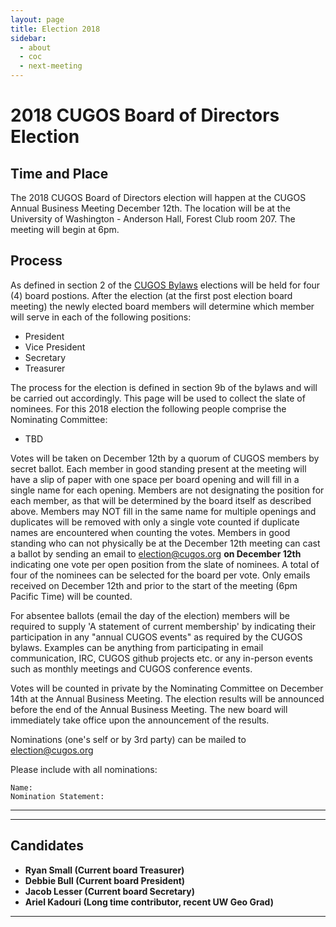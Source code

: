 ```yaml
---
layout: page
title: Election 2018
sidebar:
  - about
  - coc
  - next-meeting
---
```


# 2018 CUGOS Board of Directors Election

## Time and Place

The 2018 CUGOS Board of Directors election will happen at the CUGOS Annual Business Meeting December 12th.  The location will be at the University of Washington - Anderson Hall, Forest Club room 207.  The meeting will begin at 6pm.

## Process

As defined in section 2 of the [CUGOS Bylaws](/about/bylaw/cugos_bylaws_2016.pdf) elections will be held for four (4) board postions.  After the election (at the first post election board meeting) the newly elected board members will determine which member will serve in each of the following positions:

- President
- Vice President
- Secretary
- Treasurer

The process for the election is defined in section 9b of the bylaws and will be carried out accordingly.  This page will be used to collect the slate of nominees.  For this 2018 election the following people comprise the Nominating
Committee:

- TBD

Votes will be taken on December 12th by a quorum of CUGOS members by secret ballot.  Each member in good standing present at the meeting will have a slip of paper with one space per board opening and will fill in a single name for each opening.  Members are not designating the position for each member, as that will be determined by the board itself as described above. Members may NOT fill in the same name for multiple openings and duplicates will be removed with only a single vote counted if duplicate names are encountered when counting the votes.  Members in good standing who can not physically be at the December 12th meeting can cast a ballot by sending an email to <election@cugos.org> **on December 12th** indicating one vote per open position from the slate of nominees.  A total of four of the nominees can be selected for the board per vote. Only emails received on December 12th and prior to the start of the meeting (6pm Pacific Time) will be counted.

For absentee ballots (email the day of the election) members will be required to supply 'A statement of current membership' by indicating their participation in any "annual CUGOS events" as required by the CUGOS bylaws.  Examples can be anything from participating in email communication, IRC, CUGOS github projects etc. or any in-person events such as monthly meetings and CUGOS conference events.

Votes will be counted in private by the Nominating Committee on December 14th at the Annual Business Meeting. The election results will be announced before the end of the Annual Business Meeting.  The new board will immediately take office upon the announcement of the results.

Nominations (one's self or by 3rd party) can be mailed to <election@cugos.org>

Please include with all nominations:

    Name:
    Nomination Statement:

------------
------------

## Candidates

- **Ryan Small (Current board Treasurer)**
- **Debbie Bull (Current board President)**
- **Jacob Lesser (Current board Secretary)**
- **Ariel Kadouri (Long time contributor, recent UW Geo Grad)**

------------
